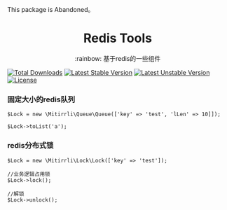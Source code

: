 This package is Abandoned。

<h1 align="center"> Redis Tools </h1>
<p align="center">:rainbow: 基于redis的一些组件</p>

[![Total Downloads](https://poser.pugx.org/mitirrli/redis-tools/downloads)](https://packagist.org/packages/mitirrli/redis-tools)
[![Latest Stable Version](https://poser.pugx.org/mitirrli/redis-tools/v/stable)](https://packagist.org/packages/mitirrli/redis-tools)
[![Latest Unstable Version](https://poser.pugx.org/mitirrli/redis-tools/v/unstable)](https://packagist.org/packages/mitirrli/redis-tools)
<a href="https://packagist.org/packages/mitirrli/redis-tools"><img src="https://poser.pugx.org/mitirrli/redis-tools/license" alt="License"></a>


### 固定大小的redis队列
```
$Lock = new \Mitirrli\Queue\Queue(['key' => 'test', 'lLen' => 10]]);

$Lock->toList('a');
```

### redis分布式锁
```
$Lock = new \Mitirrli\Lock\Lock(['key' => 'test']);

//业务逻辑占用锁
$Lock->lock();

//解锁
$Lock->unlock();
```
